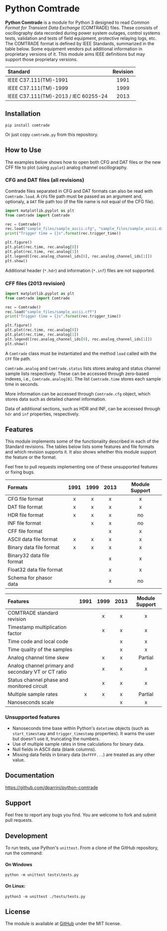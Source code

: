 # Python Comtrade

__Python Comtrade__ is a module for Python 3 designed to read _Common Format for Transient Data Exchange_ (COMTRADE) files. These consists of oscillography data recorded during power system outages, control systems tests, validation and tests of field equipment, protective relaying logs, etc. The COMTRADE format is defined by IEEE Standards, summarized in the table below. Some equipment vendors put additional information in proprietary versions of it. This module aims IEEE definitions but may support those proprietary versions.


| Standard                               | Revision |
|:---------------------------------------|:--------:|
| IEEE C37.111(TM)-1991                  |  1991    |
| IEEE C37.111(TM)-1999                  |  1999    |
| IEEE C37.111(TM)-2013 / IEC 60255-24   |  2013    |


## Installation

```
pip install comtrade
```

Or just copy `comtrade.py` from this repository.


## How to Use

The examples below shows how to open both CFG and DAT files or the new CFF file to plot (using `pyplot`) analog channel oscillography.



### CFG and DAT files (all revisions)

Comtrade files separated in CFG and DAT formats can also be read with `Comtrade.load`. A `CFG` file path must be passed as an argument and, optionaly, a `DAT` file path too (if the file name is not equal of the CFG file).

```py
import matplotlib.pyplot as plt
from comtrade import Comtrade

rec = Comtrade()
rec.load("sample_files/sample_ascii.cfg", "sample_files/sample_ascii.dat")
print("Trigger time = {}s".format(rec.trigger_time))

plt.figure()
plt.plot(rec.time, rec.analog[0])
plt.plot(rec.time, rec.analog[1])
plt.legend([rec.analog_channel_ids[0], rec.analog_channel_ids[1]])
plt.show()
```

Additional header (`*.hdr`) and information (`*.inf`) files are not supported.


### CFF files (2013 revision)

```py
import matplotlib.pyplot as plt
from comtrade import Comtrade

rec = Comtrade()
rec.load("sample_files/sample_ascii.cff")
print("Trigger time = {}s".format(rec.trigger_time))

plt.figure()
plt.plot(rec.time, rec.analog[0])
plt.plot(rec.time, rec.analog[1])
plt.legend([rec.analog_channel_ids[0], rec.analog_channel_ids[1]])
plt.show()
```

A `Comtrade` class must be instantiated and the method `load` called with the `CFF` file path.

`Comtrade.analog` and `Comtrade.status` lists stores analog and status channel sample lists respectively. These can be accessed through zero-based indexes, i.e., `Comtrade.analog[0]`. The list `Comtrade.time` stores each sample time in seconds.

More information can be accessed through `Comtrade.cfg` object, which stores data such as detailed channel information.

Data of additional sections, such as HDR and INF, can be accessed through `hdr` and `inf` properties, respectively.


## Features

This module implements some of the functionality described in each of the Standard revisions. The tables below lists some features and file formats and which revision supports it. It also shows whether this module support the feature or the format.

Feel free to pull requests implementing one of these unsupported features or fixing bugs.

| Formats                                               | 1991 |  1999 | 2013 | Module Support  |
|:------------------------------------------------------|:----:|:-----:|:----:|:---------------:|
| CFG file format                                       | x    | x     | x    | x               |
| DAT file format                                       | x    | x     | x    | x               |
| HDR file format                                       | x    | x     | x    | no              |
| INF file format                                       |      | x     | x    | no              |
| CFF file format                                       |      |       | x    | x               |
| ASCII data file format                                | x    | x     | x    | x               |
| Binary data file format                               | x    | x     | x    | x               |
| Binary32 data file format                             |      |       | x    | x               |
| Float32 data file format                              |      |       | x    | x               |
| Schema for phasor data                                |      |       | x    | no              |


| Features                                              | 1991 |  1999 | 2013 | Module Support  |
|:------------------------------------------------------|:----:|:-----:|:----:|:---------------:|
| COMTRADE standard revision                            |      | x     | x    | x               |
| Timestamp multiplication factor                       |      | x     | x    | x               |
| Time code and local code                              |      |       | x    | x               |
| Time quality of the samples                           |      |       | x    | x               |
| Analog channel time skew                              |      | x     | x    | Partial         |
| Analog channel primary and secondary VT or CT ratio   |      | x     | x    | x               |
| Status channel phase and monitored circuit            |      | x     | x    | x               |
| Multiple sample rates                                 | x    | x     | x    | Partial         |
| Nanoseconds scale                                     |      |       | x    | x               |


### Unsupported features

* Nanoseconds time base within Python's `datetime` objects (such as `start_timestamp` and `trigger_timestamp` properties). It warns the user but doesn't use it, truncating the numbers.
* Use of multiple sample rates in time calculations for binary data.
* Null fields in ASCII data (blank columns).
* Missing data fields in binary data (`0xFFFF...`) are treated as any other value.


## Documentation

https://github.com/dparrini/python-comtrade

## Support

Feel free to report any bugs you find. You are welcome to fork and submit pull requests.

## Development

To run tests, use Python's `unittest`. From a clone of the GitHub repository, run the command:

#### On Windows
```
python -m unittest tests\tests.py
```

#### On Linux:
```
python3 -m unittest ./tests/tests.py
```

## License

The module is available at [GitHub](https://github.com/dparrini/python-comtrade) under the MIT license.

